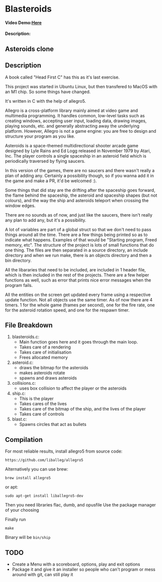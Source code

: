 # Blasteroids
#### Video Demo:[Here](https://youtu.be/Cg35O7ELH5Q)
#### Description:
## Asteroids clone

## Description
A book called "Head First C" has this as it's last exercise.

This project was started in Ubuntu Linux, but then transfered to MacOS with an M1 chip.
So some things have changed.

It's written in C with the help of allegro5.

Allegro is a cross-platform library mainly aimed at video game and multimedia programming. It handles common, low-level tasks such as creating windows, accepting user input, loading data, drawing images, playing sounds, etc. and generally abstracting away the underlying platform. However, Allegro is not a game engine: you are free to design and structure your program as you like.

Asteroids is a space-themed multidirectional shooter arcade game designed by Lyle Rains and Ed Logg released in November 1979 by Atari, Inc. The player controls a single spaceship in an asteroid field which is periodically traversed by flying saucers.

In this version of the games, there are no saucers and there wasn't really a plan of adding any. Certainly a possibility though, so if you wanna add it in the game and make a PR, it'd be welcomed :).

Some things that did stay are the drifting after the spaceship goes forward, the flame behind the spaceship, the asteroid and spaceship shapes (but not colours), and the way the ship and asteroids teleport when crossing the window edges.

There are no sounds as of now, and just like the saucers, there isn't really any plan to add any, but it's a possibility.

A lot of variables are part of a global struct so that we don't need to pass things around all the time.
There are a few things being printed so as to indicate what happens. Examples of that would be "Starting program, Freed memory, etc".
The structure of the project is lots of small functions that do one thing. The files are then separated in a source directory, an include directory
and when we run make, there is an objects directory and then a bin directory.

All the libararies that need to be included, are included in 1 header file, which is then included in the rest of the projects.
There are a few helper functions as well, such as error that prints nice error messages when the program fails.

All the entities on the screen get updated every frame using a respective update function. Not all objects use the same timer. As of now there are 4 timers. 1 for the whole game (frames per second), one for the fire rate, one for the asteroid rotation speed, and one for the respawn timer.


## File Breakdown
1. blasteroids.c:
    * Main function goes here and it goes through the main loop. 
    * Takes care of a rendering
    * Takes care of initialisation
    * Frees allocated memory
2. asteroid.c:
    * draws the bitmap for the asteroids
    * makes asteroids rotate
    * spawns and draws asteroids
3. collisions.c:
    * uses box collision to affect the player or the asteroids
4. ship.c:
    * This is the player
    * Takes cares of the lives
    * Takes care of the bitmap of the ship, and the lives of the player
    * Takes care of controls
5. blast.c:
    * Spawns circles that act as bullets

## Compilation
For most reliable results, install allegro5 from source code:

    https://github.com/liballeg/allegro5

Alternatively you can use brew:

    brew install allegro5

or apt:

    sudo apt-get install liballegro5-dev

Then you need libraries 
    flac, dumb, and opusfile
Use the package manager of your choosing

Finally run
    
    make

Binary will be `bin/ship`


## TODO
- Create a Menu with a scoreboard, options, play and exit options
- Package it and give it an installer so people who can't program or mess around with git, can still play it
